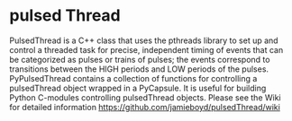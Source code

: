 # pulsed Thread
PulsedThread is a C++ class that uses the pthreads library to set up and control a threaded task for precise, independent timing of events that can be categorized as pulses or trains of pulses; the events correspond to transitions between the HIGH periods and LOW periods of the pulses.
PyPulsedThread contains a collection of functions for controlling a pulsedThread object wrapped in a PyCapsule. It is useful for building Python C-modules controlling pulsedThread objects.
Please see the Wiki for detailed information
https://github.com/jamieboyd/pulsedThread/wiki
